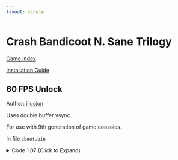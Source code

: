 ```yaml
---
layout: single
---
```


# Crash Bandicoot N. Sane Trilogy

[Game Index](/patch/#patches)

[Installation Guide](https://illusion0001.github.io/install-instructions/)

## 60 FPS Unlock

Author: [illusion](https://twitter.com/illusion0002)

Uses double buffer vsync.

For use with 9th generation of game consoles.

In file `eboot.bin`

<details>
<summary>Code 1.07 (Click to Expand)</summary>

{% highlight none %}
# sceVideoOutSetFlipRate

E8 2D E3 D0 00

90 90 90 90 90
{% endhighlight %}

</details>
